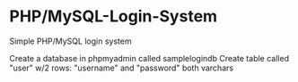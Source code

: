 # PHP/MySQL-Login-System
Simple PHP/MySQL login system

Create a database in phpmyadmin called samplelogindb
Create table called "user" w/2 rows:
"username" and "password" both varchars
